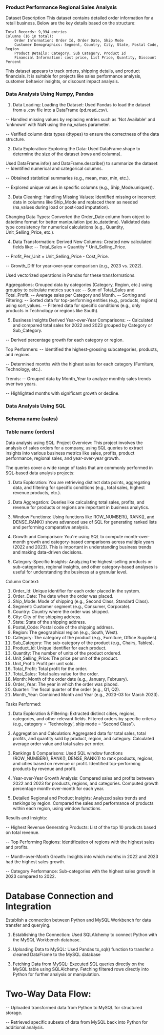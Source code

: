 ### Product Performance Regional Sales Analysis

Dataset Description
This dataset contains detailed order information for a retail business. Below are the key details based on the structure:

	Total Records: 9,994 entries
    Columns (16 in total):
        Order Information: Order Id, Order Date, Ship Mode
        Customer Demographics: Segment, Country, City, State, Postal Code, Region
        Product Details: Category, Sub Category, Product Id
        Financial Information: cost price, List Price, Quantity, Discount Percent

This dataset appears to track orders, shipping details, and product financials. It is suitable for projects like sales performance analysis, customer behavior insights, or discount impact analysis.


### Data Analysis Using Numpy, Pandas
1. Data Loading: 
Loading the Dataset: 
Used Pandas to load the dataset from a .csv file into a DataFrame (pd.read_csv).

-- Handled missing values by replacing entries such as 'Not Available' and 'unknown' with NaN using the na_values parameter.

-- Verified column data types (dtypes) to ensure the correctness of the data structure.

2. Data Exploration:
Exploring the Data:
Used DataFrame.shape to determine the size of the dataset (rows and columns).

Used DataFrame.info() and DataFrame.describe() to summarize the dataset:
-- Identified numerical and categorical columns.

-- Obtained statistical summaries (e.g., mean, max, min, etc.).

-- Explored unique values in specific columns (e.g., Ship_Mode.unique()).

3. Data Cleaning:
Handling Missing Values:
Identified missing or incorrect data in columns like Ship_Mode and replaced them as needed (na_values during load or post-load imputation).

Changing Data Types:
Converted the Order_Date column from object to datetime format for better manipulation (pd.to_datetime).
Validated data type consistency for numerical calculations (e.g., Quantity, Unit_Selling_Price, etc.).

4. Data Transformation:
Derived New Columns:
Created new calculated fields like:
-- Total_Sales = Quantity * Unit_Selling_Price.
   
-- Profit_Per_Unit = Unit_Selling_Price - Cost_Price.

-- Growth_Diff for year-over-year comparison (e.g., 2023 vs. 2022).

Used vectorized operations in Pandas for these transformations.

Aggregations:
Grouped data by categories (Category, Region, etc.) using groupby to calculate metrics such as:
-- Sum of Total_Sales and Total_Profit.
-- Average sales per Category and Month.
-- Sorting and Filtering:
-- Sorted data for top-performing entities (e.g., products, regions) using sort_values.
-- Filtered data for specific conditions (e.g., only products in Technology or regions like South).

5. Business Insights Derived
Year-over-Year Comparisons:
-- Calculated and compared total sales for 2022 and 2023 grouped by Category or Sub_Category.
   
-- Derived percentage growth for each category or region.

Top Performers:
-- Identified the highest-grossing subcategories, products, and regions.

-- Determined months with the highest sales for each category (Furniture, Technology, etc.).

Trends:
-- Grouped data by Month_Year to analyze monthly sales trends over two years.

-- Highlighted months with significant growth or decline.


### Data Analysis Using SQL
### Schema name (sales)
### Table name (orders)

Data analysis using SQL. 
Project Overview:
This project involves the analysis of sales orders for a company, using SQL queries to extract insights into various business metrics 
like sales, profits, product performance, regional sales, and year-over-year growth.

The queries cover a wide range of tasks that are commonly performed in SQL-based data analysis projects:
1. Data Exploration: 
	You are retrieving distinct data points, aggregating data, and filtering for specific conditions (e.g., total sales, 
	highest revenue products, etc.).

2. Data Aggregation: 
	Queries like calculating total sales, profits, and revenue for products or regions are important in business analytics.

3. Window Functions: 
	Using functions like ROW_NUMBER(), RANK(), and DENSE_RANK() shows advanced use of SQL for generating ranked lists 
	and performing comparative analysis.

4. Growth and Comparison: 
	You're using SQL to compute month-over-month growth and category-based comparisons across multiple years 
	(2022 and 2023). This is important in understanding business trends and making data-driven decisions.

5. Category-Specific Insights: 
	Analyzing the highest-selling products or sub-categories, regional insights, and other category-based 
	analyses is useful for understanding the business at a granular level.

Column Context:
1.  Order_Id: Unique identifier for each order placed in the system.
2.  Order_Date: The date when the order was placed.
3.  Ship_Mode: Mode of shipping (e.g., Second Class, Standard Class).
4.  Segment: Customer segment (e.g., Consumer, Corporate).
5.  Country: Country where the order was shipped.
6.  City: City of the shipping address.
7.  State: State of the shipping address.
8.  Postal_Code: Postal code of the shipping address.
9.  Region: The geographical region (e.g., South, West).
10. Category: The category of the product (e.g., Furniture, Office Supplies).
11. Sub_Category: The sub-category of the product (e.g., Chairs, Tables).
12. Product_Id: Unique identifier for each product.
13. Quantity: The number of units of the product ordered.
14. Unit_Selling_Price: The price per unit of the product.
15. Unit_Profit: Profit per unit sold.
16. Total_Profit: Total profit for the order.
17. Total_Sales: Total sales value for the order.
18. Month: Month of the order date (e.g., January, February).
19. Order_Year: The year in which the order was placed.
20. Quarter: The fiscal quarter of the order (e.g., Q1, Q2).
21. Month_Year: Combined Month and Year (e.g., 2023-03 for March 2023).

Tasks Performed:
1. Data Exploration & Filtering:
	Extracted distinct cities, regions, categories, and other relevant fields.
	Filtered orders by specific criteria (e.g., category = 'Technology', ship mode = 'Second Class').

2. Aggregation and Calculation:
	Aggregated data for total sales, total profits, and quantity sold by product, region, and category.
	Calculated average order value and total sales per order.

3. Rankings & Comparisons:
	Used SQL window functions (ROW_NUMBER(), RANK(), DENSE_RANK()) to rank products, regions, and cities based on revenue or profit.
	Identified top-performing products by revenue and profit.

4. Year-over-Year Growth Analysis:
	Compared sales and profits between 2022 and 2023 for products, regions, and categories.
	Computed growth percentage month-over-month for each year.

5. Detailed Regional and Product Insights:
	Analyzed sales trends and rankings by region.
	Compared the sales and performance of products within each region, using window functions.

Results and Insights:

-- Highest Revenue Generating Products: List of the top 10 products based on total revenue.

-- Top Performing Regions: Identification of regions with the highest sales and profits.

-- Month-over-Month Growth: Insights into which months in 2022 and 2023 had the highest sales growth.

-- Category Performance: Sub-categories with the highest sales growth in 2023 compared to 2022.


# Database Connection and Integration
Establish a connection between Python and MySQL Workbench for data transfer and querying.

1. Establishing the Connection:
Used SQLAlchemy to connect Python with the MySQL Workbench database.

2. Uploading Data to MySQL:
Used Pandas to_sql() function to transfer a cleaned DataFrame to the MySQL database

3. Fetching Data from MySQL:
Executed SQL queries directly on the MySQL table using SQLAlchemy.
Fetching filtered rows directly into Python for further analysis or manipulation.

# Two-Way Data Flow:
-- Uploaded transformed data from Python to MySQL for structured storage.

-- Retrieved specific subsets of data from MySQL back into Python for additional analysis.
